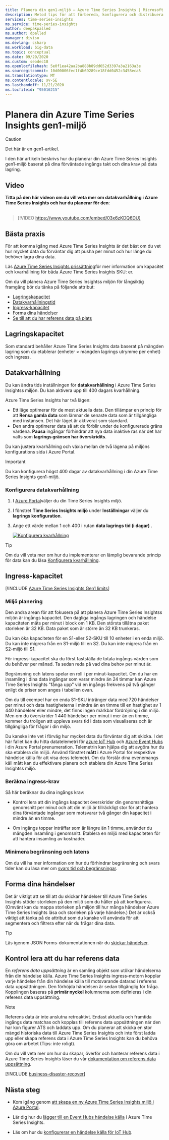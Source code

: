 ```yaml
---
title: Planera din gen1-miljö – Azure Time Series Insights | Microsoft Docs
description: Metod tips för att förbereda, konfigurera och distribuera din Azure Time Series Insights gen1-miljö.
services: time-series-insights
ms.service: time-series-insights
author: deepakpalled
ms.author: dpalled
manager: diviso
ms.devlang: csharp
ms.workload: big-data
ms.topic: conceptual
ms.date: 09/29/2020
ms.custom: seodec18
ms.openlocfilehash: 5e0f1ea42aa2ba888b89dd652d3397a3a2163a3e
ms.sourcegitcommit: 10d00006fec1f4b69289ce18fdd0452c3458eca5
ms.translationtype: MT
ms.contentlocale: sv-SE
ms.lasthandoff: 11/21/2020
ms.locfileid: "95016215"
---
```

# <a name="plan-your-azure-time-series-insights-gen1-environment"></a>Planera din Azure Time Series Insights gen1-miljö

> [!CAUTION]
> Det här är en gen1-artikel.

I den här artikeln beskrivs hur du planerar din Azure Time Series Insights gen1-miljö baserat på dina förväntade ingångs takt och dina krav på data lagring.

## <a name="video"></a>Video

**Titta på den här videon om du vill veta mer om datakvarhållning i Azure Time Series Insights och hur du planerar för den**:<br /><br />

> [!VIDEO https://www.youtube.com/embed/03x6zKDQ6DU]

## <a name="best-practices"></a>Bästa praxis

För att komma igång med Azure Time Series Insights är det bäst om du vet hur mycket data du förväntar dig att pusha per minut och hur länge du behöver lagra dina data.  

Läs [Azure Time Series Insights prissättning](https://azure.microsoft.com/pricing/details/time-series-insights/)för mer information om kapacitet och kvarhållning för båda Azure Time Series Insights SKU: er.

Om du vill planera Azure Time Series Insightss miljön för långsiktig framgång bör du tänka på följande attribut:

- [Lagringskapacitet](#storage-capacity)
- [Datakvarhållningstid](#data-retention)
- [Ingress-kapacitet](#ingress-capacity)
- [Forma dina händelser](#shape-your-events)
- [Se till att du har referens data på plats](#ensure-that-you-have-reference-data)

## <a name="storage-capacity"></a>Lagringskapacitet

Som standard behåller Azure Time Series Insights data baserat på mängden lagring som du etablerar (enheter &#215; mängden lagrings utrymme per enhet) och ingress.

## <a name="data-retention"></a>Datakvarhållning

Du kan ändra tids inställningen för **datakvarhållning** i Azure Time Series Insightss miljön. Du kan aktivera upp till 400 dagars kvarhållning.

Azure Time Series Insights har två lägen:

- Ett läge optimerar för de mest aktuella data. Den tillämpar en princip för att **Rensa gamla data** som lämnar de senaste data som är tillgängliga med instansen. Det här läget är aktiverat som standard.
- Den andra optimerar data så att de förblir under de konfigurerade gräns värdena. **Pausa** ingångar förhindrar att nya data inaktive ras när det har valts som **lagrings gränsen har överskridits**.

Du kan justera kvarhållning och växla mellan de två lägena på miljöns konfigurations sida i Azure Portal.

> [!IMPORTANT]
> Du kan konfigurera högst 400 dagar av datakvarhållning i din Azure Time Series Insights gen1-miljö.

### <a name="configure-data-retention"></a>Konfigurera datakvarhållning

1. I [Azure Portal](https://portal.azure.com)väljer du din Time Series Insights miljö.

1. I fönstret **Time Series Insights miljö** under **Inställningar** väljer du **lagrings konfiguration**.

1. Ange ett värde mellan 1 och 400 i rutan **data lagrings tid (i dagar)** .

   [![Konfigurera kvarhållning](media/data-retention/configure-data-retention.png)](media/data-retention/configure-data-retention.png#lightbox)

> [!TIP]
> Om du vill veta mer om hur du implementerar en lämplig bevarande princip för data kan du läsa [Konfigurera kvarhållning](./time-series-insights-how-to-configure-retention.md).

## <a name="ingress-capacity"></a>Ingress-kapacitet

[!INCLUDE [Azure Time Series Insights Gen1 limits](../../includes/time-series-insights-ga-limits.md)]

### <a name="environment-planning"></a>Miljö planering

Den andra arean för att fokusera på att planera Azure Time Series Insightss miljön är ingångs kapacitet. Den dagliga ingångs lagringen och händelse kapaciteten mäts per minut i block om 1 KB. Den största tillåtna paket storleken är 32 KB. Data paket som är större än 32 KB trunkeras.

Du kan öka kapaciteten för en S1-eller S2-SKU till 10 enheter i en enda miljö. Du kan inte migrera från en S1-miljö till en S2. Du kan inte migrera från en S2-miljö till S1.

För ingress-kapacitet ska du först fastställa de totala ingångs värden som du behöver per månad. Ta sedan reda på vad dina behov per minut är.

Begränsning och latens spelar en roll i per minut-kapacitet. Om du har en insamling i dina data ingångar som varar mindre än 24 timmar kan Azure Time Series Insights "fånga upp" vid en ingångs frekvens på två gånger enligt de priser som anges i tabellen ovan.

Om du till exempel har en enda S1-SKU intränger data med 720 händelser per minut och data hastigheterna i mindre än en timme till en hastighet av 1 440 händelser eller mindre, det finns ingen märkbar fördröjning i din miljö. Men om du överskrider 1 440 händelser per minut i mer än en timme, kommer du troligen att uppleva svars tid i data som visualiseras och är tillgängliga för frågor i din miljö.

Du kanske inte vet i förväg hur mycket data du förväntar dig att skicka. I det här fallet kan du hitta datatelemetri för [azure IoT Hub](../iot-hub/monitor-iot-hub.md) och [Azure Event Hubs](/archive/blogs/cloud_solution_architect/using-the-azure-rest-apis-to-retrieve-event-hub-metrics) i din Azure Portal prenumeration. Telemetrin kan hjälpa dig att avgöra hur du ska etablera din miljö. Använd fönstret **mått** i Azure Portal för respektive händelse källa för att visa dess telemetri. Om du förstår dina evenemangs käll mått kan du effektivare planera och etablera din Azure Time Series Insightss miljö.

### <a name="calculate-ingress-requirements"></a>Beräkna ingress-krav

Så här beräknar du dina ingångs krav:

- Kontrol lera att din ingångs kapacitet överskrider din genomsnittliga genomsnitt per minut och att din miljö är tillräckligt stor för att hantera dina förväntade ingångar som motsvarar två gånger din kapacitet i mindre än en timme.

- Om ingångs toppar inträffar som är längre än 1 timme, använder du mängden insamling i genomsnitt. Etablera en miljö med kapaciteten för att hantera insamling av kostnader.

### <a name="mitigate-throttling-and-latency"></a>Minimera begränsning och latens

Om du vill ha mer information om hur du förhindrar begränsning och svars tider kan du läsa mer om [svars tid och begränsningar](time-series-insights-environment-mitigate-latency.md).

## <a name="shape-your-events"></a>Forma dina händelser

Det är viktigt att se till att du skickar händelser till Azure Time Series Insights stöder storleken på den miljö som du håller på att konfigurera. (Omvänt kan du mappa storleken på miljön till hur många händelser Azure Time Series Insights läsa och storleken på varje händelse.) Det är också viktigt att tänka på de attribut som du kanske vill använda för att segmentera och filtrera efter när du frågar dina data.

> [!TIP]
> Läs igenom JSON Forms-dokumentationen när du [skickar händelser](time-series-insights-send-events.md).

## <a name="ensure-that-you-have-reference-data"></a>Kontrol lera att du har referens data

En *referens data uppsättning* är en samling objekt som utökar händelserna från din händelse källa. Azure Time Series Insights ingress-motorn kopplar varje händelse från din händelse källa till motsvarande datarad i referens data uppsättningen. Den förhöjda händelsen är sedan tillgänglig för fråga. Kopplingen baseras på **primär nyckel** kolumnerna som definieras i din referens data uppsättning.

> [!NOTE]
> Referens data är inte anslutna retroaktivt. Endast aktuella och framtida ingångs data matchas och kopplas till referens data uppsättningen när den har kon figurer ATS och laddats upp. Om du planerar att skicka en stor mängd historiska data till Azure Time Series Insights och inte först ladda upp eller skapa referens data i Azure Time Series Insights kan du behöva göra om arbetet (Tips: inte roligt).  

Om du vill veta mer om hur du skapar, överför och hanterar referens data i Azure Time Series Insights läser du vår [dokumentation om referens data uppsättning](time-series-insights-add-reference-data-set.md).

[!INCLUDE [business-disaster-recover](../../includes/time-series-insights-business-recovery.md)]

## <a name="next-steps"></a>Nästa steg

- Kom igång genom [att skapa en ny Azure Time Series Insights miljö i Azure Portal](time-series-insights-get-started.md).

- Lär dig hur du [lägger till en Event Hubs händelse källa](./how-to-ingest-data-event-hub.md) i Azure Time Series Insights.

- Läs om hur du [konfigurerar en händelse källa för IoT Hub](./how-to-ingest-data-iot-hub.md).